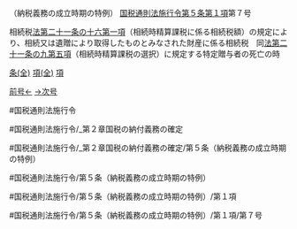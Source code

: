 （納税義務の成立時期の特例）
[国税通則法施行令第５条第１項](国税通則法施行＿令＿第５条第１項)第７号

相続税[法第二十一条の十六第一項](国税通則法＿＿＿＿＿第２１条の１６第１項)（相続時精算課税に係る相続税額）の規定により、相続又は遺贈により取得したものとみなされた財産に係る相続税　同[法第二十一条の九第五項](国税通則法＿＿＿＿＿第２１条の９第５項)（相続時精算課税の選択）に規定する特定贈与者の死亡の時

[条(全)](国税通則法施行＿令＿第５条_.md)    [項(全)](国税通則法施行＿令＿第５条第１項_.md)    [項](国税通則法施行＿令＿第５条第１項.md)

[前号←](国税通則法施行＿令＿第５条第１項第６号.md)    [→次号](国税通則法施行＿令＿第５条第１項第８号.md)

#国税通則法施行令

#国税通則法施行令/_第２章国税の納付義務の確定

#国税通則法施行令/_第２章国税の納付義務の確定/第５条（納税義務の成立時期の特例）

#国税通則法施行令/第５条（納税義務の成立時期の特例）

#国税通則法施行令/第５条（納税義務の成立時期の特例）/第１項

#国税通則法施行令/第５条（納税義務の成立時期の特例）/第１項/第７号

